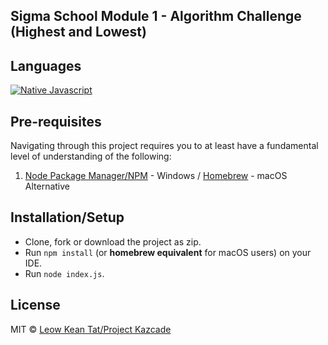 ## Sigma School Module 1 - Algorithm Challenge (Highest and Lowest)

## Languages
[![Native Javascript](https://img.shields.io/badge/Language-Native%20JavaScript-brightgreen.svg?style=flat)](https://developer.mozilla.org/en-US/docs/Web/JavaScript)

## Pre-requisites
Navigating through this project requires you to at least have a fundamental level of understanding of the following:

1. [Node Package Manager/NPM](https://www.npmjs.com/) - Windows / [Homebrew](https://brew.sh/) - macOS Alternative
   
## Installation/Setup
- Clone, fork or download the project as zip.
- Run <code>npm install</code> (or <b>homebrew equivalent</b> for macOS users) on your IDE.
- Run <code>node index.js</code>.

<!--- target = "_blank" not supported in GIT HTML Markdowns --->
<!--- Discussion: https://stackoverflow.com/questions/41915571/open-link-in-new-tab-with-github-markdown-using-target-blank --->

## License
MIT © [Leow Kean Tat/Project Kazcade](https://github.com/KTLeow93584)
